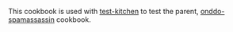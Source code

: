 This cookbook is used with [test-kitchen](http://kitchen.ci/) to test the parent, [onddo-spamassassin](https://supermarket.chef.io/cookbooks/onddo-spamassassin) cookbook.
